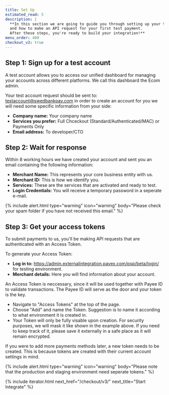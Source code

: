 ```yaml
---
title: Set Up
estimated_read: 5
description: |
  **In this section we are going to guide you through setting up your test account
  and how to make an API request for your first test payment.
  After these steps, you're ready to build your integration!**
menu_order: 400
checkout_v3: true
---
```


## Step 1: Sign up for a test account

A test account allows you to access our unified dashboard for managing your
accounts across different platforms. We call this dashboard the Ecom admin.

Your test account request should be sent to:
[testaccount@swedbankpay.com](mailto:testaccount@swedbankpay.com) in order to
create an account for you we will need some specific information from your side:

-   **Company name:** Your company name
-   **Services you prefer:** Full Chceckout (Standard/Authenticated/MAC) or
  Payments Only
-   **Email address:** To developer/CTO

## Step 2: Wait for response

Within 8 working hours we have created your account and sent you an email
containing the following information:

-   **Merchant Name:** This represents your core business entity with us.
-   **Merchant ID:** This is how we identify you.
-   **Services:** These are the services that are activated and ready to test.
-   **Login Credentials:** You will receive a temporary password in a seperate
  e-mail.

{% include alert.html type="warning" icon="warning" body="Please check your spam
folder if you have not received this email." %}

## Step 3: Get your access tokens

To submit payments to us, you'll be making API requests that are authenticated
with an Access Token.

To generate your Access Token:

-   **Log in to:** <https://admin.externalintegration.payex.com/psp/beta/login/>
  for testing environment.
-   **Merchant details:** Here you will find information about your account.

An Access Token is neccessary, since it will be used together with Payee ID to
validate transactions. The Payee ID will serve as the door and your token is the
key.

-   Navigate to "Access Tokens" at the top of the page.
-   Choose "Add" and name the Token. Suggestion is to name it according to what
  environment it is created in.
-   Your Token will only be fully visable upon creation. For security purposes, we
  will mask it like shown in the example above. If you need to keep track of it,
  please save it externally in a safe place as it will remain encrypted.

If you were to add more payments methods later, a new token needs to be created.
This is because tokens are created with their current account settings in mind.

{% include alert.html type="warning" icon="warning" body="Please note that the
production and staging environment need seperate tokens." %}

{% include iterator.html next_href="/checkout/v3/"
                         next_title="Start Integrate" %}

